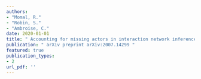 ```yaml
---
authors: 
- "Momal, R."
- "Robin, S."
- "Ambroise, C."
date: 2020-01-01
title: " Accounting for missing actors in interaction network inference from abundance data "
publication: " arXiv preprint arXiv:2007.14299 "
featured: true
publication_types:
- 2
url_pdf: ''
---
```

